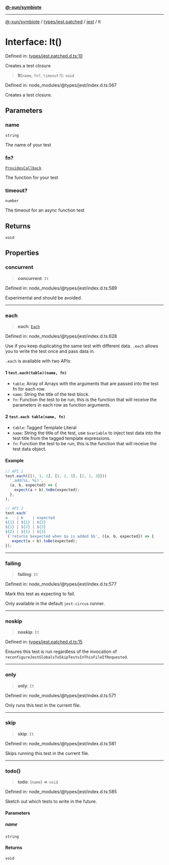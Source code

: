 [**@-xun/symbiote**](../../../../../README.md)

***

[@-xun/symbiote](../../../../../README.md) / [types/jest.patched](../../../README.md) / [jest](../README.md) / It

# Interface: It()

Defined in: [types/jest.patched.d.ts:10](https://github.com/Xunnamius/symbiote/blob/cef28b21a1184891fa2969c3a3fa80ab4446b3b6/types/jest.patched.d.ts#L10)

Creates a test closure

> **It**(`name`, `fn?`, `timeout?`): `void`

Defined in: node\_modules/@types/jest/index.d.ts:567

Creates a test closure.

## Parameters

### name

`string`

The name of your test

### fn?

[`ProvidesCallback`](../type-aliases/ProvidesCallback.md)

The function for your test

### timeout?

`number`

The timeout for an async function test

## Returns

`void`

## Properties

### concurrent

> **concurrent**: `It`

Defined in: node\_modules/@types/jest/index.d.ts:589

Experimental and should be avoided.

***

### each

> **each**: [`Each`](Each.md)

Defined in: node\_modules/@types/jest/index.d.ts:628

Use if you keep duplicating the same test with different data. `.each` allows you to write the
test once and pass data in.

`.each` is available with two APIs:

#### 1  `test.each(table)(name, fn)`

- `table`: Array of Arrays with the arguments that are passed into the test fn for each row.
- `name`: String the title of the test block.
- `fn`: Function the test to be run, this is the function that will receive the parameters in each row as function arguments.

#### 2  `test.each table(name, fn)`

- `table`: Tagged Template Literal
- `name`: String the title of the test, use `$variable` to inject test data into the test title from the tagged template expressions.
- `fn`: Function the test to be run, this is the function that will receive the test data object.

#### Example

```ts
// API 1
test.each([[1, 1, 2], [1, 2, 3], [2, 1, 3]])(
  '.add(%i, %i)',
  (a, b, expected) => {
    expect(a + b).toBe(expected);
  },
);

// API 2
test.each`
a    | b    | expected
${1} | ${1} | ${2}
${1} | ${2} | ${3}
${2} | ${1} | ${3}
`('returns $expected when $a is added $b', ({a, b, expected}) => {
   expect(a + b).toBe(expected);
});
```

***

### failing

> **failing**: `It`

Defined in: node\_modules/@types/jest/index.d.ts:577

Mark this test as expecting to fail.

Only available in the default `jest-circus` runner.

***

### noskip

> **noskip**: `It`

Defined in: [types/jest.patched.d.ts:15](https://github.com/Xunnamius/symbiote/blob/cef28b21a1184891fa2969c3a3fa80ab4446b3b6/types/jest.patched.d.ts#L15)

Ensures this test is run regardless of the invocation of
`reconfigureJestGlobalsToSkipTestsInThisFileIfRequested`.

***

### only

> **only**: `It`

Defined in: node\_modules/@types/jest/index.d.ts:571

Only runs this test in the current file.

***

### skip

> **skip**: `It`

Defined in: node\_modules/@types/jest/index.d.ts:581

Skips running this test in the current file.

***

### todo()

> **todo**: (`name`) => `void`

Defined in: node\_modules/@types/jest/index.d.ts:585

Sketch out which tests to write in the future.

#### Parameters

##### name

`string`

#### Returns

`void`
